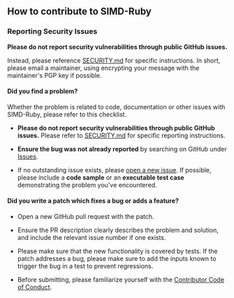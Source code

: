 ## How to contribute to SIMD-Ruby

### Reporting Security Issues

**Please do not report security vulnerabilities through public GitHub issues.**

Instead, please reference [SECURITY.md][1-security:0] for specific instructions.
In short, please email a maintainer, using encrypting your message with the
maintainer's PGP key if possible.

#### **Did you find a problem?**

Whether the problem is related to code, documentation or other issues with
SIMD-Ruby, please refer to this checklist.

* **Please do not report security vulnerabilities through public GitHub
  issues.**  Please refer to [SECURITY.md][1-security:0] for specific reporting
  instructions.

* **Ensure the bug was not already reported** by searching on GitHub under
  [Issues][2-bugs:0-issues].

* If no outstanding issue exists, please
  [open a new issue][2-bugs:1-new-issue]. If possible, please include a
  **code sample** or an **executable test case** demonstrating the problem
  you've encountered.

#### **Did you write a patch which fixes a bug or adds a feature?**

* Open a new GitHub pull request with the patch.

* Ensure the PR description clearly describes the problem and solution, and
  include the relevant issue number if one exists.

* Please make sure that the new functionality is covered by tests.  If the patch
  addresses a bug, please make sure to add the inputs known to trigger the bug
  in a test to prevent regressions.

* Before submitting, please familiarize yourself with the
  [Contributor Code of Conduct][3-patch:0-code-of-conduct].

[1-security:0]: https://github.com/wuest/simd-ruby/blob/main/SECURITY.md
[2-bugs:0-issues]: https://github.com/wuest/simd-ruby/issues
[2-bugs:1-new-issue]: https://github.com/wuest/simd-ruby/issues/new
[3-patch:0-code-of-conduct]: https://github.com/wuest/simd-ruby/blob/main/CODE_OF_CONDUCT.md

